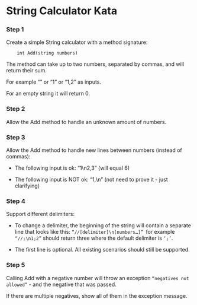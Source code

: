# String Calculator Kata

### Step 1

Create a simple String calculator with a method signature:
```
    int Add(string numbers)
```
The method can take up to two numbers, separated by commas, and will return their sum.

For example “” or “1” or “1,2” as inputs.

For an empty string it will return 0.

### Step 2
Allow the Add method to handle an unknown amount of numbers.

### Step 3

Allow the Add method to handle new lines between numbers (instead of commas):

- The following input is ok: “1\n2,3” (will equal 6)

- The following input is NOT ok: “1,\n” (not need to prove it - just clarifying)

### Step 4
Support different delimiters:

- To change a delimiter, the beginning of the string will contain a separate line that looks like this: ``` “//[delimiter]\n[numbers…]”  ```for example ```“//;\n1;2”``` should return three where the default delimiter is ```‘;’```.

- The first line is optional. All existing scenarios should still be supported.

### Step 5
Calling Add with a negative number will throw an exception ```“negatives not allowed”``` - and the negative that was passed.

If there are multiple negatives, show all of them in the exception message.


